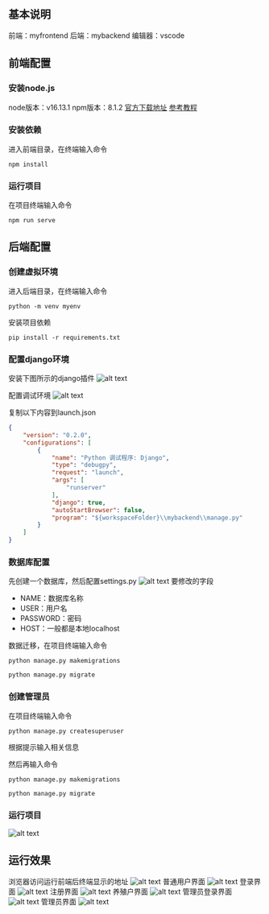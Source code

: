 ## 基本说明
前端：myfrontend
后端：mybackend
编辑器：vscode
## 前端配置
### 安装node.js
node版本：v16.13.1
npm版本：8.1.2
[官方下载地址](https://nodejs.org/en/blog/release/v16.13.1)
[参考教程](http://t.csdnimg.cn/kGXTz)

### 安装依赖
进入前端目录，在终端输入命令
```
npm install
```

### 运行项目
在项目终端输入命令
```
npm run serve
```

## 后端配置
### 创建虚拟环境
进入后端目录，在终端输入命令
```
python -m venv myenv
```

安装项目依赖
```
pip install -r requirements.txt
```

### 配置django环境
安装下图所示的django插件
![alt text](image.png)

配置调试环境
![alt text](image-1.png)

复制以下内容到launch.json
```JSON
{
    "version": "0.2.0",
    "configurations": [
        {
            "name": "Python 调试程序: Django",
            "type": "debugpy",
            "request": "launch",
            "args": [
                "runserver"
            ],
            "django": true,
            "autoStartBrowser": false,
            "program": "${workspaceFolder}\\mybackend\\manage.py"
        }
    ]
}
```

### 数据库配置
先创建一个数据库，然后配置settings\.py
![alt text](image-2.png)
要修改的字段
- NAME：数据库名称
- USER：用户名
- PASSWORD：密码
- HOST：一般都是本地localhost

数据迁移，在项目终端输入命令
```
python manage.py makemigrations

python manage.py migrate
```

### 创建管理员
在项目终端输入命令
```
python manage.py createsuperuser
```

根据提示输入相关信息

然后再输入命令
```
python manage.py makemigrations

python manage.py migrate
```

### 运行项目
![alt text](image-3.png)

## 运行效果
浏览器访问运行前端后终端显示的地址
![alt text](image-4.png)
普通用户界面
![alt text](image-5.png)
登录界面
![alt text](image-6.png)
注册界面
![alt text](image-7.png)
养殖户界面
![alt text](image-8.png)
管理员登录界面
![alt text](image-10.png)
管理员界面
![alt text](image-9.png)